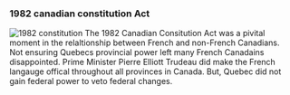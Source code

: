 ### 1982 canadian constitution Act
![1982 constitution](https://postmediaottawacitizen2.files.wordpress.com/2016/03/pierre-trudeau-queen-elizabeth-ii.jpeg)
The 1982 Canadian Consitution Act was a pivital moment in the relaltionship between French and non-French Canadians. 
Not ensuring Quebecs provincial power left many French Canadains disappointed.
Prime Minister Pierre Elliott Trudeau did make the French langauge offical throughout all provinces in Canada. But, Quebec did not gain federal power to veto federal changes.
